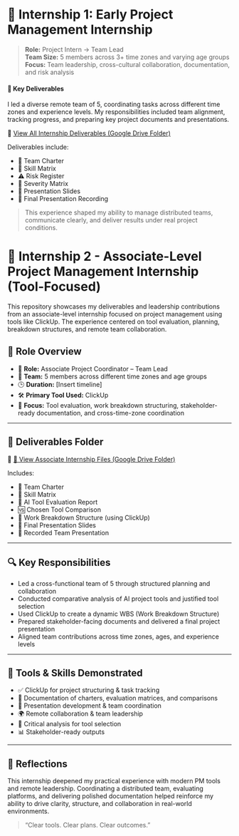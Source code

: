 # 🧪 Internship 1: Early Project Management Internship

> **Role:** Project Intern → Team Lead  
> **Team Size:** 5 members across 3+ time zones and varying age groups  
> **Focus:** Team leadership, cross-cultural collaboration, documentation, and risk analysis

#### 📂 Key Deliverables

I led a diverse remote team of 5, coordinating tasks across different time zones and experience levels. My responsibilities included team alignment, tracking progress, and preparing key project documents and presentations.

📁 [View All Internship Deliverables (Google Drive Folder)](https://drive.google.com/drive/folders/1uXcl4NNlSeSL-UEu-EvtEiH02pYv2-0W?usp=drive_link)

Deliverables include:
- 👥 Team Charter  
- 🧠 Skill Matrix  
- ⚠️ Risk Register  
- 🚨 Severity Matrix  
- 🎯 Presentation Slides  
- 🎥 Final Presentation Recording

> This experience shaped my ability to manage distributed teams, communicate clearly, and deliver results under real project conditions.

# 🚀 Internship 2 -  Associate-Level Project Management Internship (Tool-Focused)

This repository showcases my deliverables and leadership contributions from an associate-level internship focused on project management using tools like ClickUp. The experience centered on tool evaluation, planning, breakdown structures, and remote team collaboration.

## 💼 Role Overview

- 🧩 **Role:** Associate Project Coordinator – Team Lead  
- 👥 **Team:** 5 members across different time zones and age groups  
- 🕒 **Duration:** [Insert timeline]  
- 🛠️ **Primary Tool Used:** ClickUp  
- 🎯 **Focus:** Tool evaluation, work breakdown structuring, stakeholder-ready documentation, and cross-time-zone coordination

---

## 📂 Deliverables Folder

📁 [🔗 View Associate Internship Files (Google Drive Folder)](https://drive.google.com/drive/folders/12MT4gjLtVszi7rpRSD-ApJyhKwSwABdj?usp=drive_link)

Includes:

- 👥 Team Charter  
- 🧠 Skill Matrix  
- 🤖 AI Tool Evaluation Report  
- 🆚 Chosen Tool Comparison  
- 🧩 Work Breakdown Structure (using ClickUp)  
- 🎯 Final Presentation Slides  
- 🎥 Recorded Team Presentation

---

## 🔍 Key Responsibilities

- Led a cross-functional team of 5 through structured planning and collaboration  
- Conducted comparative analysis of AI project tools and justified tool selection  
- Used ClickUp to create a dynamic WBS (Work Breakdown Structure)  
- Prepared stakeholder-facing documents and delivered a final project presentation  
- Aligned team contributions across time zones, ages, and experience levels

---

## 🧠 Tools & Skills Demonstrated

- ✅ ClickUp for project structuring & task tracking  
- 🧾 Documentation of charters, evaluation matrices, and comparisons  
- 🎤 Presentation development & team coordination  
- 🌍 Remote collaboration & team leadership  
- 🧠 Critical analysis for tool selection  
- 📊 Stakeholder-ready outputs

---

## 💬 Reflections

This internship deepened my practical experience with modern PM tools and remote leadership. Coordinating a distributed team, evaluating platforms, and delivering polished documentation helped reinforce my ability to drive clarity, structure, and collaboration in real-world environments.

> “Clear tools. Clear plans. Clear outcomes.”

